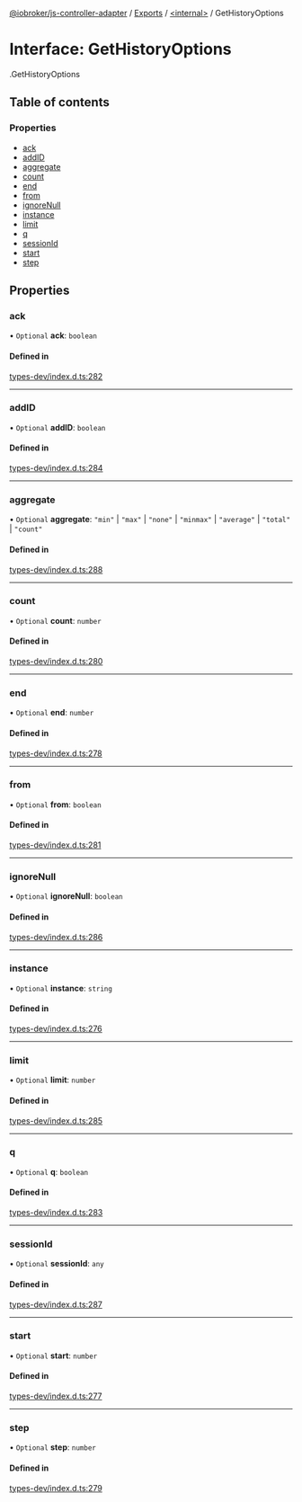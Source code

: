 [@iobroker/js-controller-adapter](../README.md) / [Exports](../modules.md) / [<internal\>](../modules/internal_.md) / GetHistoryOptions

# Interface: GetHistoryOptions

[<internal>](../modules/internal_.md).GetHistoryOptions

## Table of contents

### Properties

- [ack](internal_.GetHistoryOptions.md#ack)
- [addID](internal_.GetHistoryOptions.md#addid)
- [aggregate](internal_.GetHistoryOptions.md#aggregate)
- [count](internal_.GetHistoryOptions.md#count)
- [end](internal_.GetHistoryOptions.md#end)
- [from](internal_.GetHistoryOptions.md#from)
- [ignoreNull](internal_.GetHistoryOptions.md#ignorenull)
- [instance](internal_.GetHistoryOptions.md#instance)
- [limit](internal_.GetHistoryOptions.md#limit)
- [q](internal_.GetHistoryOptions.md#q)
- [sessionId](internal_.GetHistoryOptions.md#sessionid)
- [start](internal_.GetHistoryOptions.md#start)
- [step](internal_.GetHistoryOptions.md#step)

## Properties

### ack

• `Optional` **ack**: `boolean`

#### Defined in

[types-dev/index.d.ts:282](https://github.com/ioBroker/ioBroker.js-controller/blob/ce27fae4/packages/types-dev/index.d.ts#L282)

___

### addID

• `Optional` **addID**: `boolean`

#### Defined in

[types-dev/index.d.ts:284](https://github.com/ioBroker/ioBroker.js-controller/blob/ce27fae4/packages/types-dev/index.d.ts#L284)

___

### aggregate

• `Optional` **aggregate**: ``"min"`` \| ``"max"`` \| ``"none"`` \| ``"minmax"`` \| ``"average"`` \| ``"total"`` \| ``"count"``

#### Defined in

[types-dev/index.d.ts:288](https://github.com/ioBroker/ioBroker.js-controller/blob/ce27fae4/packages/types-dev/index.d.ts#L288)

___

### count

• `Optional` **count**: `number`

#### Defined in

[types-dev/index.d.ts:280](https://github.com/ioBroker/ioBroker.js-controller/blob/ce27fae4/packages/types-dev/index.d.ts#L280)

___

### end

• `Optional` **end**: `number`

#### Defined in

[types-dev/index.d.ts:278](https://github.com/ioBroker/ioBroker.js-controller/blob/ce27fae4/packages/types-dev/index.d.ts#L278)

___

### from

• `Optional` **from**: `boolean`

#### Defined in

[types-dev/index.d.ts:281](https://github.com/ioBroker/ioBroker.js-controller/blob/ce27fae4/packages/types-dev/index.d.ts#L281)

___

### ignoreNull

• `Optional` **ignoreNull**: `boolean`

#### Defined in

[types-dev/index.d.ts:286](https://github.com/ioBroker/ioBroker.js-controller/blob/ce27fae4/packages/types-dev/index.d.ts#L286)

___

### instance

• `Optional` **instance**: `string`

#### Defined in

[types-dev/index.d.ts:276](https://github.com/ioBroker/ioBroker.js-controller/blob/ce27fae4/packages/types-dev/index.d.ts#L276)

___

### limit

• `Optional` **limit**: `number`

#### Defined in

[types-dev/index.d.ts:285](https://github.com/ioBroker/ioBroker.js-controller/blob/ce27fae4/packages/types-dev/index.d.ts#L285)

___

### q

• `Optional` **q**: `boolean`

#### Defined in

[types-dev/index.d.ts:283](https://github.com/ioBroker/ioBroker.js-controller/blob/ce27fae4/packages/types-dev/index.d.ts#L283)

___

### sessionId

• `Optional` **sessionId**: `any`

#### Defined in

[types-dev/index.d.ts:287](https://github.com/ioBroker/ioBroker.js-controller/blob/ce27fae4/packages/types-dev/index.d.ts#L287)

___

### start

• `Optional` **start**: `number`

#### Defined in

[types-dev/index.d.ts:277](https://github.com/ioBroker/ioBroker.js-controller/blob/ce27fae4/packages/types-dev/index.d.ts#L277)

___

### step

• `Optional` **step**: `number`

#### Defined in

[types-dev/index.d.ts:279](https://github.com/ioBroker/ioBroker.js-controller/blob/ce27fae4/packages/types-dev/index.d.ts#L279)
